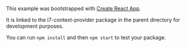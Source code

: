 This example was bootstrapped with [Create React App](https://github.com/facebook/create-react-app).

It is linked to the l7-context-provider package in the parent directory for development purposes.

You can run `npm install` and then `npm start` to test your package.
